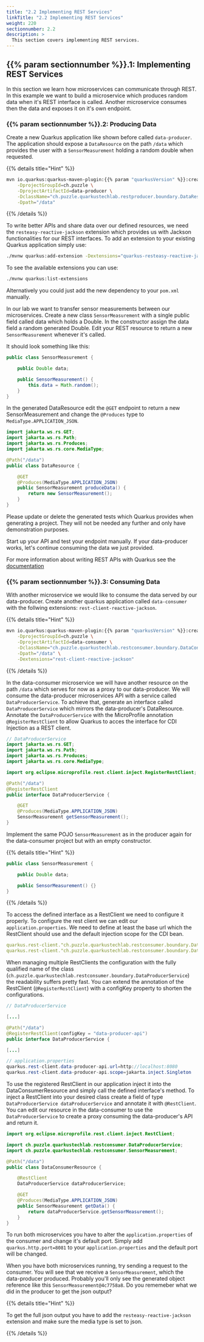 ```yaml
---
title: "2.2 Implementing REST Services"
linkTitle: "2.2 Implementing REST Services"
weight: 220
sectionnumber: 2.2
description: >
  This section covers implementing REST services.
---
```


## {{% param sectionnumber %}}.1: Implementing REST Services

In this section we learn how microservices can communicate through REST. In this example we want to build a microservice
which produces random data when it's REST interface is called. Another microservice consumes then the data and exposes
it on it's own endpoint.


### {{% param sectionnumber %}}.2: Producing Data

Create a new Quarkus application like shown before called `data-producer`. The application should expose a `DataResource` on the path `/data` which provides the user with a `SensorMeasurement` holding a random double when requested.

{{% details title="Hint" %}}

```bash
mvn io.quarkus:quarkus-maven-plugin:{{% param "quarkusVersion" %}}:create \
    -DprojectGroupId=ch.puzzle \
    -DprojectArtifactId=data-producer \
    -DclassName="ch.puzzle.quarkustechlab.restproducer.boundary.DataResource" \
    -Dpath="/data"
```

{{% /details %}}

To write better APIs and share data over our defined resources, we need the `resteasy-reactive-jackson` extension which provides us with
Jackson functionalities for our REST interfaces.
To add an extension to your existing Quarkus application simply use:

```bash
./mvnw quarkus:add-extension -Dextensions="quarkus-resteasy-reactive-jackson"
```

To see the available extensions you can use:

```bash
./mvnw quarkus:list-extensions
```

Alternatively you could just add the new dependency to your `pom.xml` manually.

In our lab we want to transfer sensor measurements between our microservices. Create a new class `SensorMeasurement` with a single public field called data which holds a Double. In the constructor assign the data field a random generated Double. Edit your REST resource to return a new `SensorMeasurement` whenever it's called.

It should look something like this:

```java
public class SensorMeasurement {

    public Double data;

    public SensorMeasurement() {
        this.data = Math.random();
    }
}

```

In the generated DataResource edit the `@GET` endpoint to return a new SensorMeasurement and change the `@Produces` type to `MediaType.APPLICATION_JSON`.

```java
import jakarta.ws.rs.GET;
import jakarta.ws.rs.Path;
import jakarta.ws.rs.Produces;
import jakarta.ws.rs.core.MediaType;

@Path("/data")
public class DataResource {

    @GET
    @Produces(MediaType.APPLICATION_JSON)
    public SensorMeasurement produceData() {
        return new SensorMeasurement();
    }
}

```

Please update or delete the generated tests which Quarkus provides when generating a project. They will not be needed any further and only have demonstration purposes.

Start up your API and test your endpoint manually. If your data-producer works, let's continue consuming the data we just provided.

For more information about writing REST APIs with Quarkus see the [documentation](https://quarkus.io/guides/rest-json)


### {{% param sectionnumber %}}.3: Consuming Data

With another microservice we would like to consume the data served by our data-producer. Create another quarkus application called `data-consumer` with the follwing extensions: `rest-client-reactive-jackson`.

{{% details title="Hint" %}}

```bash
mvn io.quarkus:quarkus-maven-plugin:{{% param "quarkusVersion" %}}:create \
    -DprojectGroupId=ch.puzzle \
    -DprojectArtifactId=data-consumer \
    -DclassName="ch.puzzle.quarkustechlab.restconsumer.boundary.DataConsumerResource" \
    -Dpath="/data" \
    -Dextensions="rest-client-reactive-jackson"

```

{{% /details %}}

In the data-consumer microservice we will have another resource on the path `/data` which serves for now as a proxy to our data-producer. We will consume the data-producer microservices API with a service called `DataProducerService`. To achieve that, generate an interface called `DataProducerService` which mirrors the data-producer's DataResource. Annotate the `DataProducerService` with the MicroProfile annotation `@RegisterRestClient` to allow Quarkus to acces the interface for CDI Injection as a REST client.

```java
// DataProducerService
import jakarta.ws.rs.GET;
import jakarta.ws.rs.Path;
import jakarta.ws.rs.Produces;
import jakarta.ws.rs.core.MediaType;

import org.eclipse.microprofile.rest.client.inject.RegisterRestClient;

@Path("/data")
@RegisterRestClient
public interface DataProducerService {

    @GET
    @Produces(MediaType.APPLICATION_JSON)
    SensorMeasurement getSensorMeasurement();
}

```

Implement the same POJO `SensorMeasurement` as in the producer again for the data-consumer project but with an empty constructor.

{{% details title="Hint" %}}

```java
public class SensorMeasurement {

    public Double data;

    public SensorMeasurement() {}
}

```

{{% /details %}}

To access the defined interface as a RestClient we need to configure it properly. To configure the rest client we can edit our `application.properties`.
We need to define at least the base url which the RestClient should use and the default injection scope for the CDI bean.

```yaml
quarkus.rest-client."ch.puzzle.quarkustechlab.restconsumer.boundary.DataProducerService".url=http://localhost:8080
quarkus.rest-client."ch.puzzle.quarkustechlab.restconsumer.boundary.DataProducerService".scope=jakarta.inject.Singleton
```

When managing multiple RestClients the configuration with the fully qualified name of the class (`ch.puzzle.quarkustechlab.restconsumer.boundary.DataProducerService`) the readability suffers pretty fast. You can extend the annotation of the RestClient (`@RegisterRestClient`) with a configKey property to shorten the configurations.

```java
// DataProducerService

[...]

@Path("/data")
@RegisterRestClient(configKey = "data-producer-api")
public interface DataProducerService {

[...]
```

```java
// application.properties
quarkus.rest-client.data-producer-api.url=http://localhost:8080
quarkus.rest-client.data-producer-api.scope=jakarta.inject.Singleton
```

To use the registered RestClient in our application inject it into the DataConsumerResource and simply call the defined interface's method. To inject a RestClient into your desired class create a field of type `DataProducerService dataProducerService` and annotate it with `@RestClient`.
You can edit our resource in the data-consumer to use the `DataProducerService` to create a proxy consuming the data-producer's API and return it.

```java
import org.eclipse.microprofile.rest.client.inject.RestClient;

import ch.puzzle.quarkustechlab.restconsumer.DataProducerService;
import ch.puzzle.quarkustechlab.restconsumer.SensorMeasurement;

@Path("/data")
public class DataConsumerResource {

    @RestClient
    DataProducerService dataProducerService;

    @GET
    @Produces(MediaType.APPLICATION_JSON)
    public SensorMeasurement getData() {
        return dataProducerService.getSensorMeasurement();
    }
}

```

To run both microservices you have to alter the `application.properties` of the consumer and change it's default port. Simply add `quarkus.http.port=8081` to your `application.properties` and the default port will be changed.

When you have both microservices running, try sending a request to the consumer. You will see that we receive a `SensorMeasurement`, which the data-producer produced. Probably you'll only see the generated object reference like this `SensorMeasurement@4c7758a8`. Do you rememeber what we did in the producer to get the json output?

{{% details title="Hint" %}}

To get the full json output you have to add the `resteasy-reactive-jackson` extension and make sure the media type is set to json.

{{% /details %}}
